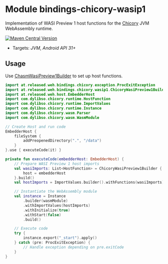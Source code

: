 # Module bindings-chicory-wasip1

Implementation of WASI Preview 1 host functions for the [Chicory] JVM WebAssembly runtime.

[<img alt="Maven Central Version" src="https://img.shields.io/maven-central/v/at.released.weh/bindings-chicory-wasip1?style=flat-square">](https://central.sonatype.com/artifact/at.released.weh/bindings-chicory/overview)

* Targets: *JVM*, *Android API 31+*

## Usage

Use [ChasmWasiPreview1Builder](https://weh.released.at/api/bindings-chicory-wasip1/at.released.weh.bindings.chicory.wasip1/-chicory-wasi-preview1-builder/index.html)
to set up host functions.

```kotlin
import at.released.weh.bindings.chicory.exception.ProcExitException
import at.released.weh.bindings.chicory.wasip1.ChicoryWasiPreview1Builder
import at.released.weh.host.EmbedderHost
import com.dylibso.chicory.runtime.HostFunction
import com.dylibso.chicory.runtime.ImportValues
import com.dylibso.chicory.runtime.Instance
import com.dylibso.chicory.wasm.Parser
import com.dylibso.chicory.wasm.WasmModule

// Create Host and run code
EmbedderHost {
    fileSystem {
        addPreopenedDirectory(".", "/data")
    }
}.use { executeCode(it) }

private fun executeCode(embedderHost: EmbedderHost) {
    // Prepare WASI Preview 1 host imports
    val wasiImports: List<HostFunction> = ChicoryWasiPreview1Builder {
        host = embedderHost
    }.build()
    val hostImports = ImportValues.builder().withFunctions(wasiImports).build()

    // Instantiate the WebAssembly module
    val instance = Instance
        .builder(wasmModule)
        .withImportValues(hostImports)
        .withInitialize(true)
        .withStart(false)
        .build()

    // Execute code
    try {
        instance.export("_start").apply()
    } catch (pre: ProcExitException) {
        // Handle exception depending on pre.exitCode
    }
}
```

[Chicory]: https://github.com/dylibso/chicory
